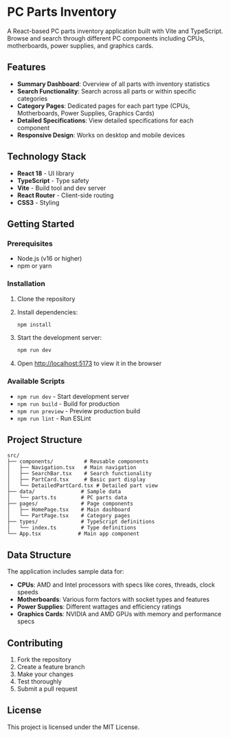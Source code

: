 # PC Parts Inventory

A React-based PC parts inventory application built with Vite and TypeScript. Browse and search through different PC components including CPUs, motherboards, power supplies, and graphics cards.

## Features

- **Summary Dashboard**: Overview of all parts with inventory statistics
- **Search Functionality**: Search across all parts or within specific categories
- **Category Pages**: Dedicated pages for each part type (CPUs, Motherboards, Power Supplies, Graphics Cards)
- **Detailed Specifications**: View detailed specifications for each component
- **Responsive Design**: Works on desktop and mobile devices

## Technology Stack

- **React 18** - UI library
- **TypeScript** - Type safety
- **Vite** - Build tool and dev server
- **React Router** - Client-side routing
- **CSS3** - Styling

## Getting Started

### Prerequisites

- Node.js (v16 or higher)
- npm or yarn

### Installation

1. Clone the repository
2. Install dependencies:

   ```bash
   npm install
   ```

3. Start the development server:

   ```bash
   npm run dev
   ```

4. Open [http://localhost:5173](http://localhost:5173) to view it in the browser

### Available Scripts

- `npm run dev` - Start development server
- `npm run build` - Build for production
- `npm run preview` - Preview production build
- `npm run lint` - Run ESLint

## Project Structure

```
src/
├── components/          # Reusable components
│   ├── Navigation.tsx   # Main navigation
│   ├── SearchBar.tsx    # Search functionality
│   ├── PartCard.tsx     # Basic part display
│   └── DetailedPartCard.tsx # Detailed part view
├── data/               # Sample data
│   └── parts.ts        # PC parts data
├── pages/              # Page components
│   ├── HomePage.tsx    # Main dashboard
│   └── PartPage.tsx    # Category pages
├── types/              # TypeScript definitions
│   └── index.ts        # Type definitions
└── App.tsx            # Main app component
```

## Data Structure

The application includes sample data for:

- **CPUs**: AMD and Intel processors with specs like cores, threads, clock speeds
- **Motherboards**: Various form factors with socket types and features
- **Power Supplies**: Different wattages and efficiency ratings
- **Graphics Cards**: NVIDIA and AMD GPUs with memory and performance specs

## Contributing

1. Fork the repository
2. Create a feature branch
3. Make your changes
4. Test thoroughly
5. Submit a pull request

## License

This project is licensed under the MIT License.
